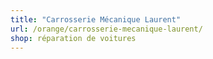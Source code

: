 ```yaml
---
title: "Carrosserie Mécanique Laurent"
url: /orange/carrosserie-mecanique-laurent/
shop: réparation de voitures
---
```

